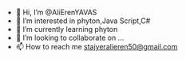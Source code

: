 - 👋 Hi, I’m @AliErenYAVAS
- 👀 I’m interested in phyton,Java Script,C#
- 🌱 I’m currently learning phyton
- 💞️ I’m looking to collaborate on ...
- 📫 How to reach me stajyeralieren50@gmail.com

<!---
AliErenYAVAS/AliErenYAVAS is a ✨ special ✨ repository because its `README.md` (this file) appears on your GitHub profile.
You can click the Preview link to take a look at your changes.
--->
